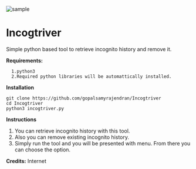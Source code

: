 
![sample](https://user-images.githubusercontent.com/53430049/146731058-91f4518b-c4d2-4ad3-8fb7-97550f41ab16.PNG)

# Incogtriver
Simple python based tool to retrieve incognito history and remove it.  

**Requirements:**

      1.python3
      2.Required python libraries will be automattically installed. 

**Installation**

    git clone https://github.com/gopalsamyrajendran/Incogtriver
    cd Incogtriver
    python3 incogtriver.py 
    
**Instructions**

1. You can retrieve incognito history with this tool. 
2. Also you can remove existing incognito history. 
3. Simply run the tool and you will be presented with menu. From there you can choose the option.

**Credits:** Internet
